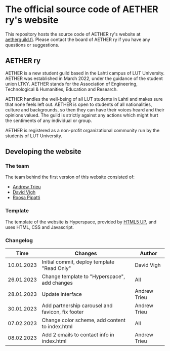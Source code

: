 # The official source code of AETHER ry's website

This repository hosts the source code of AETHER ry's website at [aetherguild.fi](https://www.aetherguild.fi/). Please contact the board of AETHER ry if you have any questions or suggestions.

## AETHER ry

AETHER is a new student guild based in the Lahti campus of LUT University. AETHER was established in March 2022, under the guidance of the student union LTKY. AETHER stands for the Association of Engineering, Technological & Humanities, Education and Research.

AETHER handles the well-being of all LUT students in Lahti and makes sure that none feels left out. AETHER is open to students of all nationalities, culture and backgrounds, so then they can have their voices heard and their opinions valued. The guild is strictly against any actions which might hurt the sentiments of any individual or group.

AETHER is registered as a non-profit organizational community run by the students of LUT University.

## Developing the website

### The team

The team behind the first version of this website consisted of:

- [Andrew Trieu](https://www.linkedin.com/in/nguyen-andrew-trieu/)
- [David Vigh](https://www.linkedin.com/in/david-vigh-357057207/)
- [Roosa Pipatti](<https://www.linkedin.com/in/pipattiroosa/>)

### Template
  
The template of the website is Hyperspace, provided by [HTML5 UP](https://www.HTML5up.net), and uses HTML, CSS and Javascript.

### Changelog

| Time        | Changes                                           | Author       |
| ----------- | ------------------------------------------------- | ------------ |
| 10.01.2023  | Initial commit, deploy template "Read Only"       | David Vigh   |
| 26.01.2023  | Change template to "Hyperspace", add changes      | All          |
| 28.01.2023  | Update interface                                  | Andrew Trieu |
| 30.01.2023  | Add partnership carousel and favicon, fix footer  | Andrew Trieu |
| 07.02.2023  | Change color scheme, add content to index.html    | All          |
| 08.02.2023  | Add 2 emails to contact info in index.html        | Andrew Trieu |
